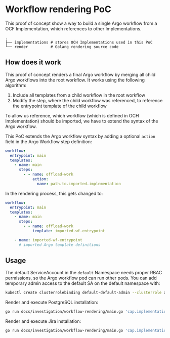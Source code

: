 # Workflow rendering PoC

This proof of concept show a way to build a single Argo workflow from a OCF Implementation, which references to other Implementations.

```
.
├── implementations # stores OCH Implementations used in this PoC
└── render          # Golang rendering source code
```

## How does it work

This proof of concept renders a final Argo workflow by merging all child Argo workflows into the root workflow. It works using the following algorithm:

1. Include all templates from a child workflow in the root workflow
2. Modify the step, where the child workflow was referenced, to reference the entrypoint template of the child workflow

To allow us reference, which workflow (which is defined in OCH Implementation) should be imported, we have to extend the syntax of the Argo workflow.

This PoC extends the Argo workflow syntax by adding a optional `action` field in the Argo Workflow step definition:
```yaml
workflow:
  entrypoint: main
  templates:
    - name: main
      steps:
        - - name: offload-work
            action:
              name: path.to.imported.implementation
```

In the rendering process, this gets changed to:
```yaml
workflow:
  entrypoint: main
  templates:
    - name: main
      steps:
        - - name: offload-work
            template: imported-wf-entrypoint

    - name: imported-wf-entrypoint
      # imported Argo template definitions
```

## Usage

The default ServiceAccount in the `default` Namespace needs proper RBAC permissions, so the Argo workflow pod can run other pods. You can add temporary admin access to the default SA on the default namespace with:
```bash
kubectl create clusterrolebinding default-default-admin --clusterrole admin --serviceaccount default:default
```

Render and execute PostgreSQL installation:

```bash
go run docs/investigation/workflow-rendering/main.go 'cap.implementation.bitnami.postgresql.install' | kubectl apply -f -
```

Render and execute Jira installation:

```bash
go run docs/investigation/workflow-rendering/main.go 'cap.implementation.atlassian.jira.install' | kubectl apply -f -
```
